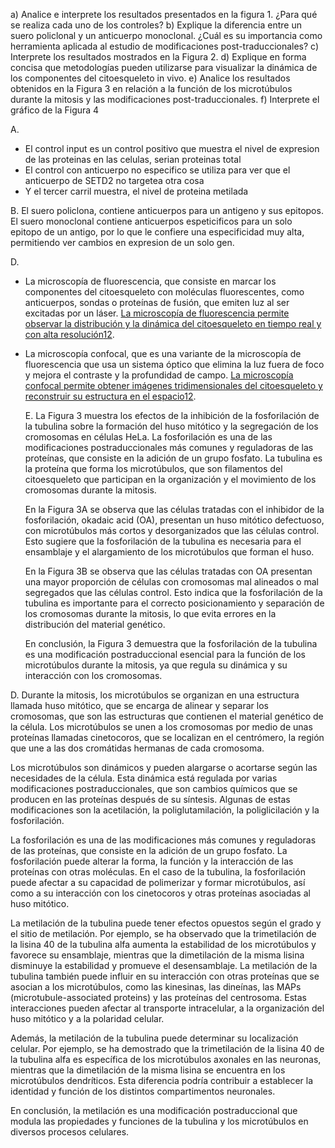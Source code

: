a) Analice e interprete los resultados presentados en la figura 1. ¿Para qué se realiza cada uno de los
controles?
b) Explique la diferencia entre un suero policlonal y un anticuerpo monoclonal. ¿Cuál es su importancia
como herramienta aplicada al estudio de modificaciones post-traduccionales?
c) Interprete los resultados mostrados en la Figura 2.
d) Explique en forma concisa que metodologías pueden utilizarse para visualizar la dinámica de los componentes del citoesqueleto in vivo.
e) Analice los resultados obtenidos en la Figura 3 en relación a la función de los microtúbulos durante la mitosis y las modificaciones post-traduccionales.
f) Interprete el gráfico de la Figura 4

A. 
- El control input es un control positivo que muestra el nivel de expresion de las proteinas en las celulas, serian proteinas total
- El control con anticuerpo no especifico se utiliza para ver que el anticuerpo de SETD2 no targetea otra cosa
- Y el tercer carril muestra, el nivel de proteina metilada

B.
El suero policlona, contiene anticuerpos para un antigeno y sus epitopos.
El suero monoclonal contiene anticuerpos espeticificos para un solo epitopo de un antigo, por lo que le confiere una especificidad muy alta, permitiendo ver cambios en expresion de un solo gen.

D. 
- La microscopía de fluorescencia, que consiste en marcar los componentes del citoesqueleto con moléculas fluorescentes, como anticuerpos, sondas o proteínas de fusión, que emiten luz al ser excitadas por un láser. [La microscopía de fluorescencia permite observar la distribución y la dinámica del citoesqueleto en tiempo real y con alta resolución](https://ruc.udc.es/dspace/bitstream/handle/2183/9307/CC-011_art_2.pdf?sequence=1)[1](https://ruc.udc.es/dspace/bitstream/handle/2183/9307/CC-011_art_2.pdf?sequence=1)[2](https://www.kenhub.com/es/library/anatomia-es/citoesqueleto).
- La microscopía confocal, que es una variante de la microscopía de fluorescencia que usa un sistema óptico que elimina la luz fuera de foco y mejora el contraste y la profundidad de campo. [La microscopía confocal permite obtener imágenes tridimensionales del citoesqueleto y reconstruir su estructura en el espacio](https://ruc.udc.es/dspace/bitstream/handle/2183/9307/CC-011_art_2.pdf?sequence=1)[1](https://ruc.udc.es/dspace/bitstream/handle/2183/9307/CC-011_art_2.pdf?sequence=1)[2](https://www.kenhub.com/es/library/anatomia-es/citoesqueleto).
  
  E. 
	La Figura 3 muestra los efectos de la inhibición de la fosforilación de la tubulina sobre la formación del huso mitótico y la segregación de los cromosomas en células HeLa. La fosforilación es una de las modificaciones postraduccionales más comunes y reguladoras de las proteínas, que consiste en la adición de un grupo fosfato. La tubulina es la proteína que forma los microtúbulos, que son filamentos del citoesqueleto que participan en la organización y el movimiento de los cromosomas durante la mitosis.

	En la Figura 3A se observa que las células tratadas con el inhibidor de la fosforilación, okadaic acid (OA), presentan un huso mitótico defectuoso, con microtúbulos más cortos y desorganizados que las células control. Esto sugiere que la fosforilación de la tubulina es necesaria para el ensamblaje y el alargamiento de los microtúbulos que forman el huso.

	En la Figura 3B se observa que las células tratadas con OA presentan una mayor proporción de células con cromosomas mal alineados o mal segregados que las células control. Esto indica que la fosforilación de la tubulina es importante para el correcto posicionamiento y separación de los cromosomas durante la mitosis, lo que evita errores en la distribución del material genético.

	En conclusión, la Figura 3 demuestra que la fosforilación de la tubulina es una modificación postraduccional esencial para la función de los microtúbulos durante la mitosis, ya que regula su dinámica y su interacción con los cromosomas.

D.
Durante la mitosis, los microtúbulos se organizan en una estructura llamada huso mitótico, que se encarga de alinear y separar los cromosomas, que son las estructuras que contienen el material genético de la célula. Los microtúbulos se unen a los cromosomas por medio de unas proteínas llamadas cinetocoros, que se localizan en el centrómero, la región que une a las dos cromátidas hermanas de cada cromosoma.

Los microtúbulos son dinámicos y pueden alargarse o acortarse según las necesidades de la célula. Esta dinámica está regulada por varias modificaciones postraduccionales, que son cambios químicos que se producen en las proteínas después de su síntesis. Algunas de estas modificaciones son la acetilación, la poliglutamilación, la poliglicilación y la fosforilación.

La fosforilación es una de las modificaciones más comunes y reguladoras de las proteínas, que consiste en la adición de un grupo fosfato. La fosforilación puede alterar la forma, la función y la interacción de las proteínas con otras moléculas. En el caso de la tubulina, la fosforilación puede afectar a su capacidad de polimerizar y formar microtúbulos, así como a su interacción con los cinetocoros y otras proteínas asociadas al huso mitótico.

La metilación de la tubulina puede tener efectos opuestos según el grado y el sitio de metilación. Por ejemplo, se ha observado que la trimetilación de la lisina 40 de la tubulina alfa aumenta la estabilidad de los microtúbulos y favorece su ensamblaje, mientras que la dimetilación de la misma lisina disminuye la estabilidad y promueve el desensamblaje. 
La metilación de la tubulina también puede influir en su interacción con otras proteínas que se asocian a los microtúbulos, como las kinesinas, las dineínas, las MAPs (microtubule-associated proteins) y las proteínas del centrosoma. Estas interacciones pueden afectar al transporte intracelular, a la organización del huso mitótico y a la polaridad celular. 

Además, la metilación de la tubulina puede determinar su localización celular. Por ejemplo, se ha demostrado que la trimetilación de la lisina 40 de la tubulina alfa es específica de los microtúbulos axonales en las neuronas, mientras que la dimetilación de la misma lisina se encuentra en los microtúbulos dendríticos. Esta diferencia podría contribuir a establecer la identidad y función de los distintos compartimentos neuronales. 

En conclusión, la metilación es una modificación postraduccional que modula las propiedades y funciones de la tubulina y los microtúbulos en diversos procesos celulares.
